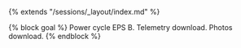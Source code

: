 {% extends "/sessions/_layout/index.md" %}

{% block goal %}
Power cycle EPS B. Telemetry download. Photos download.
{% endblock %}
